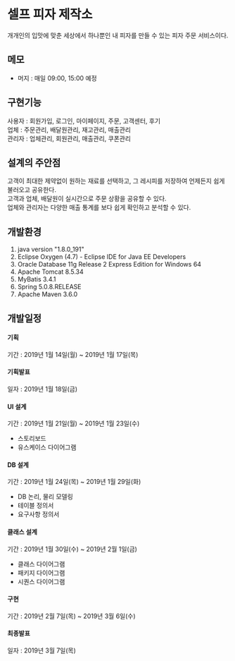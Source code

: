 # 셀프 피자 제작소
개개인의 입맛에 맞춘 세상에서 하나뿐인 내 피자를 만들 수 있는 피자 주문 서비스이다.

## 메모
- 머지 : 매일 09:00, 15:00 예정

## 구현기능
사용자 : 회원가입, 로그인, 마이페이지, 주문, 고객센터, 후기  
업체 : 주문관리, 배달원관리, 재고관리, 매출관리  
관리자 : 업체관리, 회원관리, 매출관리, 쿠폰관리

## 설계의 주안점
고객이 최대한 제약없이 원하는 재료를 선택하고, 그 레시피를 저장하여 언제든지 쉽게 불러오고 공유한다.  
고객과 업체, 배달원이 실시간으로 주문 상황을 공유할 수 있다.  
업체와 관리자는 다양한 매출 통계를 보다 쉽게 확인하고 분석할 수 있다.

## 개발환경
1. java version "1.8.0_191"
2. Eclipse Oxygen (4.7) - Eclipse IDE for Java EE Developers
3. Oracle Database 11g Release 2 Express Edition for Windows 64
4. Apache Tomcat 8.5.34
5. MyBatis 3.4.1
6. Spring 5.0.8.RELEASE
7. Apache Maven 3.6.0

## 개발일정
#### 기획
기간 : 2019년 1월 14일(월) ~ 2019년 1월 17일(목)
#### 기획발표
일자 : 2019년 1월 18일(금)
#### UI 설계
기간 : 2019년 1월 21일(월) ~ 2019년 1월 23일(수)
- 스토리보드
- 유스케이스 다이어그램
#### DB 설계
기간 : 2019년 1월 24일(목) ~ 2019년 1월 29일(화)
- DB 논리, 물리 모델링
- 테이블 정의서
- 요구사항 정의서
#### 클래스 설계
기간 : 2019년 1월 30일(수) ~ 2019년 2월 1일(금)
- 클래스 다이어그램
- 패키지 다이어그램
- 시퀀스 다이어그램
#### 구현
기간 : 2019년 2월 7일(목) ~ 2019년 3월 6일(수)
#### 최종발표
일자 : 2019년 3월 7일(목)
